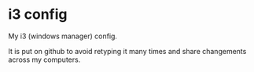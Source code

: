 # i3 config
My i3 (windows manager) config.

It is put on github to avoid retyping it many times and share changements across my computers.
